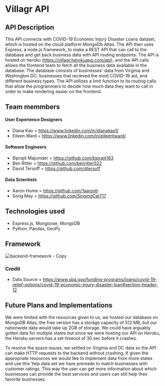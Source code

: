 
# Villagr API

## API Description
This API connects with COVID-19 Economic Injury Disaster Loans dataset, which is hosted on the cloud platform MongoDb Atlas. The API then uses Express, a node.js framework, to make a REST API that can call to the database and get back business data with API routing endpoints. The API is hosted on heroku (https://villagr.herokuapp.com/api), and the API calls allows the frontend team to fetch all the business data available in the database. The database consists of businesses' data from Virginia and Washington DC; businesses that recieved the most COVID-19 aid, and different business types. The API utilizes a limit function to its routing calls that allow the programmers to decide how much data they want to call in order to make rendering easier on the frontend. 


## Team memmbers
#### User Experience Designers
- Diana Kao = https://www.linkedin.com/in/dianakao1/ 
- Eileen Ward = https://www.linkedin.com/in/eileentward/

#### Software Engineers
- Biprajit Majumder = https://github.com/biprajit163
- Ben Ritter = https://github.com/benritter522
- David Tersoff = https://github.com/dtersoff

#### Data Scientists
- Aaron Hume = https://github.com/1aaronh
- Song May = https://github.com/SingingCat717


## Technologies used
- Express.js, Mongoose, MongoDB 
- Python, Pandas, GeoPy


## Framework 
![backend-framework - Copy](https://user-images.githubusercontent.com/14338321/112692687-b5e54d00-8e55-11eb-8685-45eb54c976cc.png)

 
### Credit
- Data Source = https://www.sba.gov/funding-programs/loans/covid-19-relief-options/covid-19-economic-injury-disaster-loan#section-header-12


## Future Plans and Implementations
We were limited with the resources given to us, we hosted our database on MongoDB Atlas; the free version has a storage capacity of 512 MB, but our nationwide data would take up 2GB of storage. We could have arguably gotten data for multiple states but since we were hosting our API on Heroku, the Heroku servers has a set timeout of 30 sec before it crashes. 

To resolve the space issues, we settled on Virginia and DC data so the API can make HTTP requests to the backend without crashing. If given the appropriate resources we would like to implement data from more states and use this Yelp data set we have premade to match businesses with customer ratings. This way the user can get more information about which businesses can provide the best services and users can still help their favorite businesses.    
